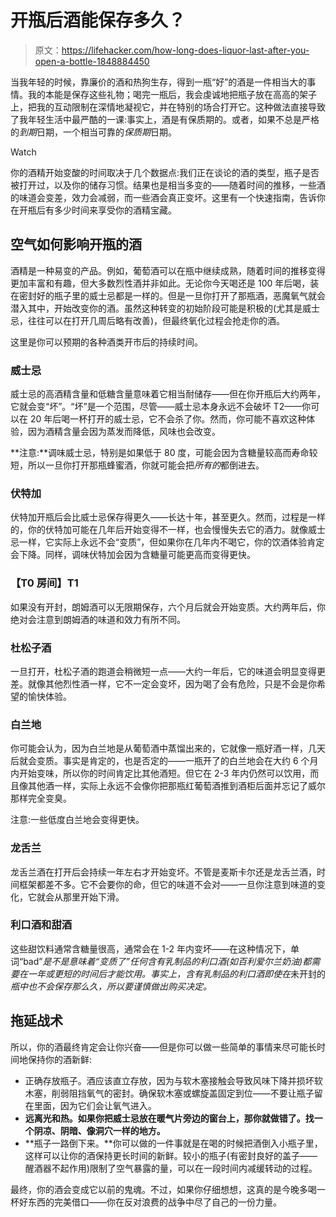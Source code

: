 # 开瓶后酒能保存多久？

> 原文：<https://lifehacker.com/how-long-does-liquor-last-after-you-open-a-bottle-1848884450>

当我年轻的时候，靠廉价的酒和热狗生存，得到一瓶“好”的酒是一件相当大的事情。我的本能是保存这些礼物；喝完一瓶后，我会虔诚地把瓶子放在高高的架子上，把我的互动限制在深情地凝视它，并在特别的场合打开它。这种做法直接导致了我年轻生活中最严酷的一课:事实上，酒是有保质期的。或者，如果不总是严格的*到期*日期，一个相当可靠的*保质期*日期。

Watch

你的酒精开始变酸的时间取决于几个数据点:我们正在谈论的酒的类型，瓶子是否被打开过，以及你的储存习惯。结果也是相当多变的——随着时间的推移，一些酒的味道会变差，效力会减弱，而一些酒会真正变坏。这里有一个快速指南，告诉你在开瓶后有多少时间来享受你的酒精宝藏。

## 空气如何影响开瓶的酒

酒精是一种易变的产品。例如，葡萄酒可以在瓶中继续成熟，随着时间的推移变得更加丰富和有趣，但大多数烈性酒并非如此。无论你今天喝还是 100 年后喝，装在密封好的瓶子里的威士忌都是一样的。但是一旦你打开了那瓶酒，恶魔氧气就会潜入其中，开始改变你的酒。虽然这种转变的初始阶段可能是积极的(尤其是威士忌，往往可以在打开几周后略有改善)，但最终氧化过程会抢走你的酒。

这里是你可以预期的各种酒类开市后的持续时间。

### 威士忌

威士忌的高酒精含量和低糖含量意味着它相当耐储存——但在你开瓶后大约两年，它就会变“坏”。“坏”是一个范围，尽管——威士忌本身永远不会破坏 T2——你可以在 20 年后喝一杯打开的威士忌，它不会杀了你。然而，你可能不喜欢这种体验，因为酒精含量会因为蒸发而降低，风味也会改变。

**注意:**调味威士忌，特别是如果低于 80 度，可能会因为含糖量较高而寿命较短，所以一旦你打开那瓶蜂蜜酒，你就可能会把*所有的*都倒进去。

### **伏特加**

伏特加开瓶后会比威士忌保存得更久——长达十年，甚至更久。然而，过程是一样的，你的伏特加可能在几年后开始变得不一样，也会慢慢失去它的酒力。就像威士忌一样，它实际上永远不会“变质”，但如果你在几年内不喝它，你的饮酒体验肯定会下降。同样，调味伏特加会因为含糖量可能更高而变得更快。

### 【T0 房间】T1

如果没有开封，朗姆酒可以无限期保存，六个月后就会开始变质。大约两年后，你绝对会注意到朗姆酒的味道和效力有所不同。

### 杜松子酒

一旦打开，杜松子酒的跑道会稍微短一点——大约一年后，它的味道会明显变得更差。就像其他烈性酒一样，它不一定会变坏，因为喝了会有危险，只是不会是你希望的愉快体验。

### 白兰地

你可能会认为，因为白兰地是从葡萄酒中蒸馏出来的，它就像一瓶好酒一样，几天后就会变质。事实是肯定的，也是否定的——一瓶开了的白兰地会在大约 6 个月内开始变味，所以你的时间肯定比其他酒短。但它在 2-3 年内仍然可以饮用，而且像其他酒一样，实际上永远不会像你把那瓶红葡萄酒推到酒柜后面并忘记了威尔那样完全变臭。

注意:一些低度白兰地会变得更快。

### **龙舌兰**

龙舌兰酒在打开后会持续一年左右才开始变坏。不管是麦斯卡尔还是龙舌兰酒，时间框架都差不多。它不会要你的命，但它的味道不会对——一旦你注意到味道的变化，它就会从那里开始下滑。

### **利口酒和甜酒**

这些甜饮料通常含糖量很高，通常会在 1-2 年内变坏——在这种情况下，单词“bad”*是不是意味着“变质了”任何含有乳制品的利口酒(如百利爱尔兰奶油)都需要在一年或更短的时间后才能饮用。事实上，含有乳制品的利口酒即使在*未开封的*瓶中也不会保存那么久，所以要谨慎做出购买决定。*

## 拖延战术

所以，你的酒最终肯定会让你兴奋——但是你可以做一些简单的事情来尽可能长时间地保持你的酒新鲜:

*   正确存放瓶子。酒应该直立存放，因为与软木塞接触会导致风味下降并损坏软木塞，削弱阻挡氧气的密封。确保软木塞或螺旋盖固定到位——不要让瓶子留在里面，因为它们会让氧气进入。
*   **远离光和热。如果你把威士忌放在暖气片旁边的窗台上，那你就做错了。找一个阴凉、阴暗、像洞穴一样的地方。**
*   **瓶子一路倒下来。**你可以做的一件事就是在喝的时候把酒倒入小瓶子里，这样可以让你的酒保持更长时间的新鲜。较小的瓶子(有密封良好的盖子——醒酒器不起作用)限制了空气暴露的量，可以在一段时间内减缓转动的过程。

最终，你的酒会变成它以前的鬼魂。不过，如果你仔细想想，这真的是今晚多喝一杯好东西的完美借口——你在反对浪费的战争中尽了自己的一份力量。